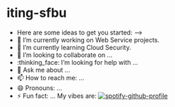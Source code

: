 # iting-sfbu

- Here are some ideas to get you started:
-->
- :telescope: I’m currently working on Web Service projects.
- :seedling: I’m currently learning Cloud Security.
- :dancers: I’m looking to collaborate on ...
- :thinking_face: I’m looking for help with ...
- :speech_balloon: Ask me about ...
- :mailbox: How to reach me: ...
- :smile: Pronouns: ...
- :zap: Fun fact: ...
My vibes are:
[![spotify-github-profile](https://spotify-github-profile.vercel.app/api/view?uid=rqg5i540slknejv6wvjq4oo8z&cover_image=true&theme=default&show_offline=false&background_color=121212&interchange=false)](https://github.com/kittinan/spotify-github-profile)